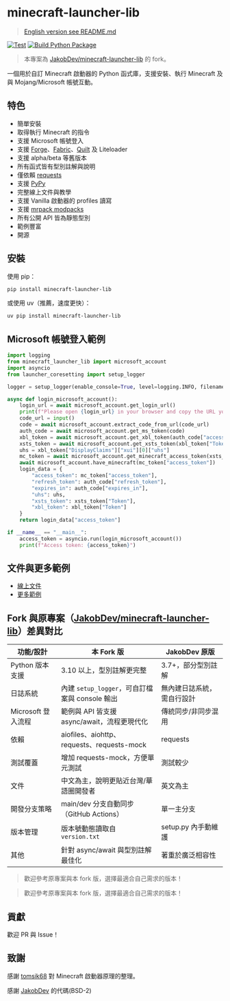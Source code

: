 # minecraft-launcher-lib
> [English version see README.md](./README.md)

[![Test](https://github.com/JaydenChao101/asyncio-mc-launcher-lib/actions/workflows/test.yml/badge.svg)](https://github.com/JaydenChao101/asyncio-mc-launcher-lib/actions/workflows/test.yml)
[![Build Python Package](https://github.com/JaydenChao101/asyncio-mc-launcher-lib/actions/workflows/uv_build.yaml/badge.svg)](https://github.com/JaydenChao101/asyncio-mc-launcher-lib/actions/workflows/uv_build.yaml)

> 本專案為 [JakobDev/minecraft-launcher-lib](https://codeberg.org/JakobDev/minecraft-launcher-lib) 的 fork。

一個用於自訂 Minecraft 啟動器的 Python 函式庫，支援安裝、執行 Minecraft 及與 Mojang/Microsoft 帳號互動。

## 特色

- 簡單安裝
- 取得執行 Minecraft 的指令
- 支援 Microsoft 帳號登入
- 支援 [Forge](https://minecraftforge.net)、[Fabric](https://fabricmc.net)、[Quilt](https://quiltmc.org) 及 Liteloader
- 支援 alpha/beta 等舊版本
- 所有函式皆有型別註解與說明
- 僅依賴 [requests](https://pypi.org/project/requests)
- 支援 [PyPy](https://www.pypy.org)
- 完整線上文件與教學
- 支援 Vanilla 啟動器的 profiles 讀寫
- 支援 [mrpack modpacks](https://docs.modrinth.com/docs/modpacks/format_definition)
- 所有公開 API 皆為靜態型別
- 範例豐富
- 開源

## 安裝

使用 pip：
```bash
pip install minecraft-launcher-lib
```

或使用 uv（推薦，速度更快）：
```bash
uv pip install minecraft-launcher-lib
```

## Microsoft 帳號登入範例

```python
import logging
from minecraft_launcher_lib import microsoft_account
import asyncio
from launcher_coresetting import setup_logger

logger = setup_logger(enable_console=True, level=logging.INFO, filename="microsoft_account.log")

async def login_microsoft_account():
    login_url = await microsoft_account.get_login_url()
    print(f"Please open {login_url} in your browser and copy the URL you are redirected into the prompt below.")
    code_url = input()
    code = await microsoft_account.extract_code_from_url(code_url)
    auth_code = await microsoft_account.get_ms_token(code)
    xbl_token = await microsoft_account.get_xbl_token(auth_code["access_token"])
    xsts_token = await microsoft_account.get_xsts_token(xbl_token["Token"])
    uhs = xbl_token["DisplayClaims"]["xui"][0]["uhs"]
    mc_token = await microsoft_account.get_minecraft_access_token(xsts_token["Token"], uhs)
    await microsoft_account.have_minecraft(mc_token["access_token"])
    login_data = {
        "access_token": mc_token["access_token"],
        "refresh_token": auth_code["refresh_token"],
        "expires_in": auth_code["expires_in"],
        "uhs": uhs,
        "xsts_token": xsts_token["Token"],
        "xbl_token": xbl_token["Token"]
    }
    return login_data["access_token"]

if __name__ == "__main__":
    access_token = asyncio.run(login_microsoft_account())
    print(f"Access token: {access_token}")
```

## 文件與更多範例

- [線上文件](https://minecraft-launcher-lib.readthedocs.io)
- [更多範例](https://codeberg.org/JakobDev/minecraft-launcher-lib/src/branch/master/examples)

## Fork 與原專案（[JakobDev/minecraft-launcher-lib](https://codeberg.org/JakobDev/minecraft-launcher-lib)）差異對比

| 功能/設計                | 本 Fork 版                                             | JakobDev 原版                                      |
|--------------------------|-------------------------------------------------------|----------------------------------------------------|
| Python 版本支援          | 3.10 以上，型別註解更完整                              | 3.7+，部分型別註解                                 |
| 日誌系統                 | 內建 `setup_logger`，可自訂檔案與 console 輸出         | 無內建日誌系統，需自行設計                         |
| Microsoft 登入流程       | 範例與 API 皆支援 async/await，流程更現代化             | 傳統同步/非同步混用                                |
| 依賴                     | aiofiles、aiohttp、requests、requests-mock             | requests                                           |
| 測試覆蓋                 | 增加 requests-mock，方便單元測試                       | 測試較少                                           |
| 文件                     | 中文為主，說明更貼近台灣/華語圈開發者                   | 英文為主                                           |
| 開發分支策略             | main/dev 分支自動同步（GitHub Actions）                | 單一主分支                                         |
| 版本管理                 | 版本號動態讀取自 `version.txt`                         | setup.py 內手動維護                                |
| 其他                     | 針對 async/await 與型別註解最佳化                      | 著重於廣泛相容性                                   |

> 歡迎參考原專案與本 fork 版，選擇最適合自己需求的版本！

> 歡迎參考原專案與本 fork 版，選擇最適合自己需求的版本！

## 貢獻

歡迎 PR 與 Issue！

## 致謝

感謝 [tomsik68](https://github.com/tomsik68/mclauncher-api/wiki) 對 Minecraft 啟動器原理的整理。

感謝 [JakobDev](https://github.com/JakobDev) 的代碼(BSD-2)